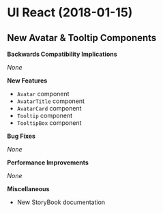 <!-- Last Updated: 2018-01-15 -->

# UI React  (2018-01-15)

## New Avatar & Tooltip Components

**Backwards Compatibility Implications** 

_None_

**New Features**  
 
- `Avatar` component
- `AvatarTitle` component
- `AvatarCard` component
- `Tooltip` component
- `TooltipBox` component

**Bug Fixes**  
 
_None_

**Performance Improvements**  

_None_

**Miscellaneous**  

- New StoryBook documentation